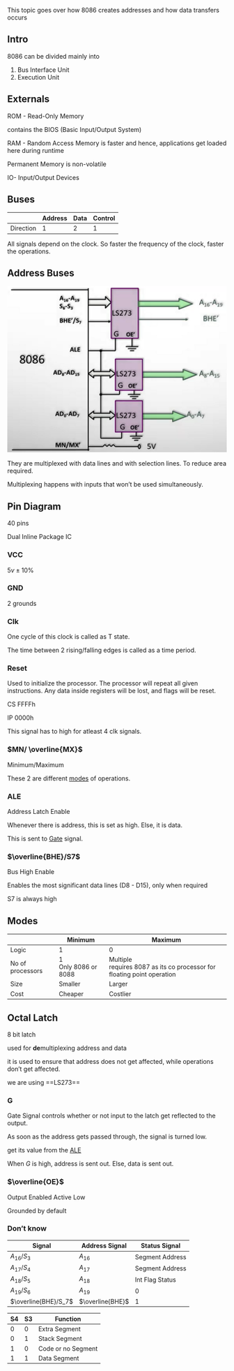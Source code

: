 This topic goes over how 8086 creates addresses and how data transfers occurs

## Intro

8086 can be divided mainly into

1. Bus Interface Unit
2. Execution Unit

## Externals

ROM - Read-Only Memory

contains the BIOS (Basic Input/Output System)

RAM - Random Access Memory
is faster and hence, applications get loaded here during runtime

Permanent Memory is non-volatile

IO- Input/Output Devices

## Buses

|           | Address | Data | Control |
| --------- | ------- | ---- | ------- |
| Direction | 1       | 2    | 1       |

All signals depend on the clock. So faster the frequency of the clock, faster the operations.

## Address Buses

![address_bus](assets/address_bus.png)

They are multiplexed with data lines and with selection lines. To reduce area required.

Multiplexing happens with inputs that won’t be used simultaneously.

## Pin Diagram

40 pins

Dual Inline Package IC

### VCC

$5v \pm 10 \%$

### GND

2 grounds

### Clk

One cycle of this clock is called as T state.

The time between 2 rising/falling edges is called as a time period.

### Reset

Used to initialize the processor. The processor will repeat all given instructions. Any data inside registers will be lost, and flags will be reset.

CS FFFFh

IP 0000h

This signal has to high for atleast 4 clk signals.

### $MN/ \overline{MX}$

Minimum/Maximum

These 2 are different [modes](#Modes) of operations.

### ALE

Address Latch Enable

Whenever there is address, this is set as high. Else, it is data.

This is sent to [Gate](#G) signal.

### $\overline{BHE}/S7$

Bus High Enable

Enables the most significant data lines (D8 - D15), only when required

S7 is always high

## Modes

|                  | Minimum                  | Maximum                                                      |
| ---------------- | ------------------------ | ------------------------------------------------------------ |
| Logic            | 1                        | 0                                                            |
| No of processors | 1<br />Only 8086 or 8088 | Multiple<br />requires 8087 as its co processor for floating point operation |
| Size             | Smaller                  | Larger                                                       |
| Cost             | Cheaper                  | Costlier                                                     |

## Octal Latch

8 bit latch

used for **de**multiplexing address and data

it is used to ensure that address does not get affected, while operations don’t get affected.

we are using ==LS273==

### G

Gate Signal controls whether or not input to the latch get reflected to the output.

As soon as the address gets passed through, the signal is turned low.

get its value from the [ALE](#ALE)

When $G$ is high, address is sent out. Else, data is sent out.

### $\overline{OE}$

Output Enabled Active Low

Grounded by default

### Don’t know

| Signal               | Address Signal   | Status Signal   |
| -------------------- | ---------------- | --------------- |
| $A_{16}/S_3$         | $A_{16}$         | Segment Address |
| $A_{17}/S_4$         | $A_{17}$         | Segment Address |
| $A_{18}/S_5$         | $A_{18}$         | Int Flag Status |
| $A_{19}/S_6$         | $A_{19}$         | 0               |
| $\overline{BHE}/S_7$ | $\overline{BHE}$ | 1               |

| S4   | S3   | Function           |
| ---- | ---- | ------------------ |
| 0    | 0    | Extra Segment      |
| 0    | 1    | Stack Segment      |
| 1    | 0    | Code or no Segment |
| 1    | 1    | Data Segment       |
